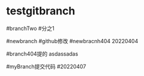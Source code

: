 # testgitbranch









#branchTwo
#分之1



#newbranch
#github修改
#newbracnh404
20220404

#branch404提的
asdassadas


#myBranch提交代码
#20220407